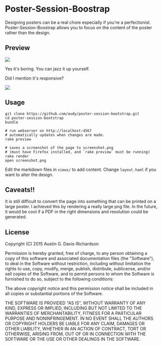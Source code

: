 # Poster-Session-Boostrap

Designing posters can be a real chore especially if you're a
perfectionist. Poster-Session-Boostrap allows you to focus on the
content of the poster rather than the design.

## Preview

<img src="http://i.imgur.com/v6ifIqB.png">

Yes it's boring. You can jazz it up yourself.

Did I mention it's responsive?

<img src="http://i.imgur.com/r79kWoo.png">

## Usage

```
git clone https://github.com/audy/poster-session-bootstrap.git
cd poster-session-bootstrap
bundle

# run webserver on http://localhost:4567
# automatically updates when changes are made.
rake preview

# saves a screenshot of the page to screenshot.png
# (must have Firefox installed, and `rake preview` must be running)
rake render
open screenshot.png
```

Edit the markdown files in `views/` to add content. Change `layout.haml`
if you want to alter the design.

## Caveats!!

It is still difficult to convert the page into something that can be printed on
a large poster. I achieved this by rendering a really large png file. In the
future, it would be cool if a PDF in the right dimensions and resolution could
be generated.

## License

Copyright (C) 2015 Austin G. Davis-Richardson

Permission is hereby granted, free of charge, to any person obtaining a
copy of this software and associated documentation files (the
"Software"), to deal in the Software without restriction, including
without limitation the rights to use, copy, modify, merge, publish,
distribute, sublicense, and/or sell copies of the Software, and to
permit persons to whom the Software is furnished to do so, subject to
the following conditions:

The above copyright notice and this permission notice shall be included
in all copies or substantial portions of the Software.

THE SOFTWARE IS PROVIDED "AS IS", WITHOUT WARRANTY OF ANY KIND, EXPRESS
OR IMPLIED, INCLUDING BUT NOT LIMITED TO THE WARRANTIES OF
MERCHANTABILITY, FITNESS FOR A PARTICULAR PURPOSE AND NONINFRINGEMENT.
IN NO EVENT SHALL THE AUTHORS OR COPYRIGHT HOLDERS BE LIABLE FOR ANY
CLAIM, DAMAGES OR OTHER LIABILITY, WHETHER IN AN ACTION OF CONTRACT,
TORT OR OTHERWISE, ARISING FROM, OUT OF OR IN CONNECTION WITH THE
SOFTWARE OR THE USE OR OTHER DEALINGS IN THE SOFTWARE.
